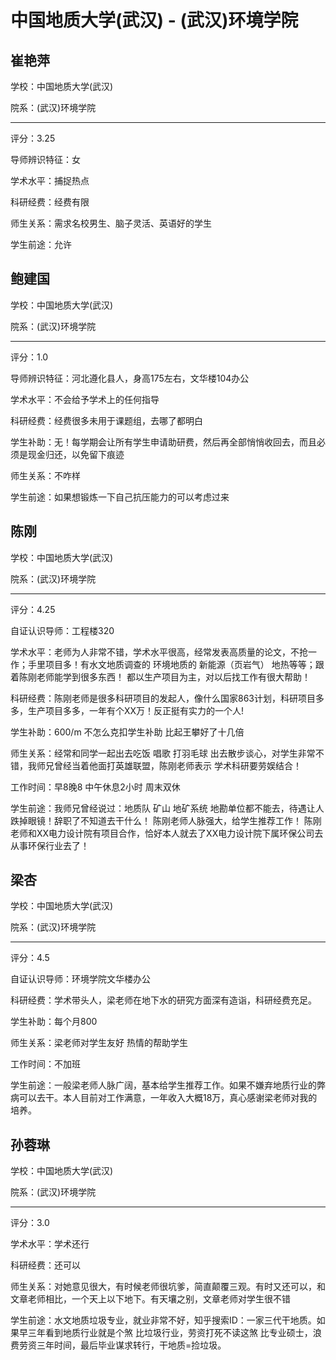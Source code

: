 # 中国地质大学(武汉) - (武汉)环境学院

## 崔艳萍

学校：中国地质大学(武汉)

院系：(武汉)环境学院

* * *

评分：3.25

导师辨识特征：女

学术水平：捕捉热点

科研经费：经费有限

师生关系：需求名校男生、脑子灵活、英语好的学生

学生前途：允许

## 鲍建国

学校：中国地质大学(武汉)

院系：(武汉)环境学院

* * *

评分：1.0

导师辨识特征：河北遵化县人，身高175左右，文华楼104办公

学术水平：不会给予学术上的任何指导

科研经费：经费很多未用于课题组，去哪了都明白

学生补助：无！每学期会让所有学生申请助研费，然后再全部悄悄收回去，而且必须是现金归还，以免留下痕迹

师生关系：不咋样

学生前途：如果想锻炼一下自己抗压能力的可以考虑过来

## 陈刚

学校：中国地质大学(武汉)

院系：(武汉)环境学院

* * *

评分：4.25

自证认识导师：工程楼320

学术水平：老师为人非常不错，学术水平很高，经常发表高质量的论文，不抢一作；手里项目多！有水文地质调查的 环境地质的 新能源（页岩气） 地热等等；跟着陈刚老师能学到很多东西！ 都以生产项目为主，对以后找工作有很大帮助！

科研经费：陈刚老师是很多科研项目的发起人，像什么国家863计划，科研项目多多，生产项目多多，一年有个XX万！反正挺有实力的一个人!

学生补助：600/m 不怎么克扣学生补助 比起王攀好了十几倍

师生关系：经常和同学一起出去吃饭 唱歌 打羽毛球 出去散步谈心，对学生非常不错，我师兄曾经当着他面打英雄联盟，陈刚老师表示 学术科研要劳娱结合！

工作时间：早8晚8 中午休息2小时 周末双休

学生前途：我师兄曾经说过：地质队 矿山 地矿系统 地勘单位都不能去，待遇让人跌掉眼镜！辞职了不知道去干什么！ 陈刚老师人脉强大，给学生推荐工作！ 陈刚老师和XX电力设计院有项目合作，恰好本人就去了XX电力设计院下属环保公司去从事环保行业去了！

## 梁杏

学校：中国地质大学(武汉)

院系：(武汉)环境学院

* * *

评分：4.5

自证认识导师：环境学院文华楼办公

科研经费：学术带头人，梁老师在地下水的研究方面深有造诣，科研经费充足。

学生补助：每个月800

师生关系：梁老师对学生友好 热情的帮助学生

工作时间：不加班

学生前途：一般梁老师人脉广阔，基本给学生推荐工作。如果不嫌弃地质行业的弊病可以去干。本人目前对工作满意，一年收入大概18万，真心感谢梁老师对我的培养。

## 孙蓉琳

学校：中国地质大学(武汉)

院系：(武汉)环境学院

* * *

评分：3.0

学术水平：学术还行

科研经费：还可以

师生关系：对她意见很大，有时候老师很坑爹，简直颠覆三观。有时又还可以，和文章老师相比，一个天上以下地下。有天壤之别，文章老师对学生很不错

学生前途：水文地质垃圾专业，就业非常不好，知乎搜索ID：一家三代干地质。如果早三年看到地质行业就是个煞 比垃圾行业，劳资打死不读这煞 比专业硕士，浪费劳资三年时间，最后毕业谋求转行，干地质=捡垃圾。
